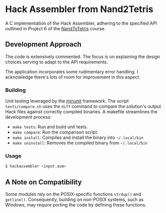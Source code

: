 Hack Assembler from Nand2Tetris
===============================

A C implementation of the Hack Assembler, adhering to the specified API outlined
 in Project 6 of the [NandToTetris](https://www.nand2tetris.org/) course.


Development Approach
--------------------

The code is extensively commented.  The focus is on explaining the design 
choices serving to adapt to the API requirements.

The application incorporates some rudimentary error handling.  I acknowledge
there's lots of room for improvement in this aspect. 


### Building

Unit testing leveraged by the [minunit](https://github.com/siu/minunit)
framework.  The script `tests/compare.sh` uses the `diff` command to compare the
solution's output Hack files against correctly compiled binaries.  A makefile
streamlines the development process:

+ `make tests`: Run and build unit tests.
+ `make compare`: Run the comparison script.
+ `make install`: Compiles and install the binary into `~/.local/bin`
+ `make uninstall`: Removes the compiled binary from `~/.local/bin`

### Usage

```sh
$ hackassembler <input.asm>
```


A Note on Compatibility
-----------------------

Some modules rely on the POSIX-specific functions `strdup()` and `getline()`. 
Consequently, building on non-POSIX systems, such as Windows, may require 
porting the code by defining these functions.

